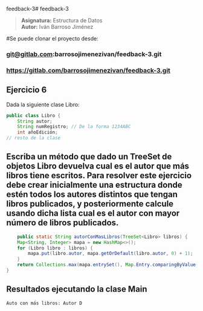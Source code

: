 feedback-3# feedback-3

> **Asignatura:** Estructura de Datos  
> **Autor:** Iván Barroso Jiménez

#Se puede clonar el proyecto desde:

### git@gitlab.com:barrosojimenezivan/feedback-3.git

### https://gitlab.com/barrosojimenezivan/feedback-3.git

##                                                

## Ejercicio 6

Dada la siguiente clase Libro:

```java
public class Libro {
    String autor;
    String numRegistro; // De la forma 1234ABC
    int añoEdición;
// resto de la clase
```

## Escriba un método que dado un TreeSet de objetos Libro devuelva cual es el autor que más libros tiene escritos. Para resolver este ejercicio debe crear inicialmente una estructura donde estén todos los autores distintos que tengan libros publicados, y posteriormente calcule usando dicha lista cual es el autor con mayor número de libros publicados.

```java
    public static String autorConMasLibros(TreeSet<Libro> libros) {
    Map<String, Integer> mapa = new HashMap<>();
    for (Libro libro : libros) {
        mapa.put(libro.autor, mapa.getOrDefault(libro.autor, 0) + 1);
    }
    return Collections.max(mapa.entrySet(), Map.Entry.comparingByValue()).getKey();
}
```

## Resultados ejecutando la clase Main

```text
Auto con más libros: Autor D
```